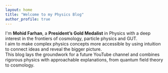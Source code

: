 ```yaml
---
layout: home
title: "Welcome to my Physics Blog"
author_profile: true
---
```






I'm **Mohid Farhan**, a **President’s Gold Medalist** in Physics with a deep interest in the frontiers of cosmology, particle physics and GUT.  
I aim to make complex physics concepts more accessible by using intuition to connect ideas and reveal the bigger picture.  
This blog lays the groundwork for a future YouTube channel and combines rigorous physics with approachable explanations, from quantum field theory to cosmology.
